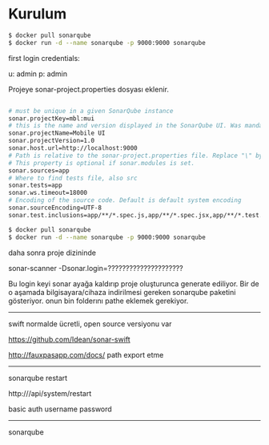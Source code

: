 
# Kurulum


```sh
$ docker pull sonarqube
$ docker run -d --name sonarqube -p 9000:9000 sonarqube
```

first login credentials: 

u: admin
p: admin


Projeye sonar-project.properties dosyası eklenir.
```sh

# must be unique in a given SonarQube instance
sonar.projectKey=mbl:mui
# this is the name and version displayed in the SonarQube UI. Was mandatory prior to SonarQube 6.1.
sonar.projectName=Mobile UI
sonar.projectVersion=1.0
sonar.host.url=http://localhost:9000
# Path is relative to the sonar-project.properties file. Replace "\" by "/" on Windows.
# This property is optional if sonar.modules is set. 
sonar.sources=app
# Where to find tests file, also src
sonar.tests=app
sonar.ws.timeout=18000
# Encoding of the source code. Default is default system encoding
sonar.sourceEncoding=UTF-8
sonar.test.inclusions=app/**/*.spec.js,app/**/*.spec.jsx,app/**/*.test.js,app/**/*.test.jsx

$ docker pull sonarqube
$ docker run -d --name sonarqube -p 9000:9000 sonarqube
```

daha sonra proje dizininde 

sonar-scanner  -Dsonar.login=?????????????????????


Bu login keyi sonar ayağa kaldırıp proje oluşturunca generate ediliyor. Bir de o aşamada bilgisayara/cihaza indirilmesi gereken sonarqube paketini gösteriyor. onun bin folderını pathe eklemek gerekiyor.


-----
swift normalde ücretli, open source versiyonu var

https://github.com/Idean/sonar-swift

http://fauxpasapp.com/docs/
path export etme


-----

sonarqube restart

http://<HOST>/api/system/restart

basic auth
username password

----

sonarqube 
